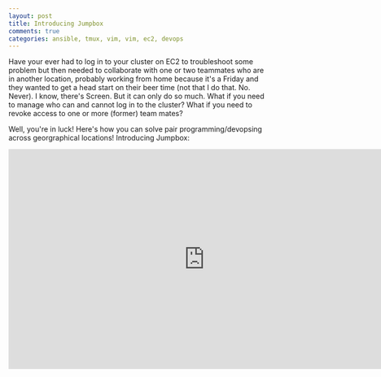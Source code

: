 ```yaml
---
layout: post
title: Introducing Jumpbox
comments: true
categories: ansible, tmux, vim, vim, ec2, devops
---
```


Have your ever had to log in to your cluster on EC2 to troubleshoot some
problem but then needed to collaborate with one or two teammates who are
in another location, probably working from home because it's a Friday and
they wanted to get a head start on their beer time (not that I do that. No.
Never). I know, there's Screen. But it can only do so much. What if you
need to manage who can and cannot log in to the cluster? What if you need
to revoke access to one or more (former) team mates?

Well, you're in luck! Here's how you can solve pair programming/devopsing
across georgraphical locations! Introducing Jumpbox:

<iframe width="770" height="433.125" src="https://www.youtube.com/embed/UiQEcNUE9Lc" frameborder="0" allowfullscreen></iframe>
